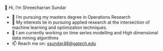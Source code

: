 👋 Hi, I’m Shreecharran Sundar
- 👀 I’m pursuing my masters degree in Operations Research 
- 💞️ My interests lie in pursuing applied research at the intersection of machine learning and optimization techniques.
- 🌱 I am currently working on time series modelling and High dimensional data mining algorithms
- 📫 Reach me on: ssundar48@gatech.edu
<!---
sssundar26/sssundar26 is a ✨ special ✨ repository because its `README.md` (this file) appears on your GitHub profile.
You can click the Preview link to take a look at your changes.
--->
